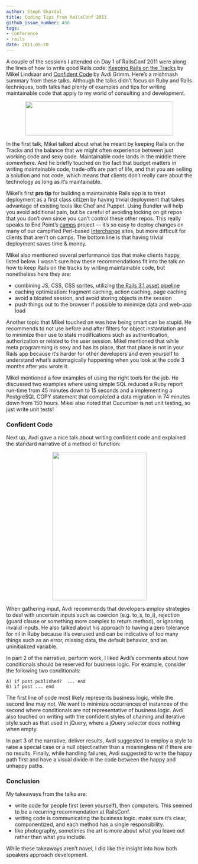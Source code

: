 ```yaml
---
author: Steph Skardal
title: Coding Tips from RailsConf 2011
github_issue_number: 456
tags:
- conference
- rails
date: 2011-05-20
---
```


A couple of the sessions I attended on Day 1 of RailsConf 2011 were along the lines of how to write good Rails code: [Keeping Rails on the Tracks](https://conferences.oreilly.com/rails2011/public/schedule/detail/17703) by Mikel Lindsaar and [Confident Code](https://conferences.oreilly.com/rails2011/public/schedule/detail/18418) by Avdi Grimm. Here’s a mishmash summary from these talks. Although the talks didn’t focus on Ruby and Rails techniques, both talks had plenty of examples and tips for writing maintainable code that apply to my world of consulting and development.

<a href="/blog/2011/05/coding-tips-from-railsconf-2011/image-0-big.jpeg" onblur="try {parent.deselectBloggerImageGracefully();} catch(e) {}"><img alt="" border="0" id="BLOGGER_PHOTO_ID_5608600298183857506" src="/blog/2011/05/coding-tips-from-railsconf-2011/image-0.jpeg" style="display:block; margin:0px auto 10px; text-align:center;cursor:pointer; cursor:hand;width: 400px; height: 92px;"/></a>

In the first talk, Mikel talked about what he meant by keeping Rails on the Tracks and the balance that we might often experience between just working code and sexy code. Maintainable code lands in the middle there somewhere. And he briefly touched on the fact that budget matters in writing maintainable code, trade-offs are part of life, and that you are selling a solution and not code, which means that clients don’t really care about the technology as long as it’s maintainable.

Mikel’s first **pro tip** for building a maintainable Rails app is to treat deployment as a first class citizen by having trivial deployment that takes advantage of existing tools like Chef and Puppet. Using Bundler will help you avoid additional pain, but be careful of avoiding locking on git repos that you don’t own since you can’t control these other repos. This really speaks to End Point’s [camps](http://www.devcamps.org/) project — it’s so easy to deploy changes on many of our campified Perl-based [Interchange](http://www.icdevgroup.org/i/dev) sites, but more difficult for clients that aren’t on camps. The bottom line is that having trivial deployment saves time & money.

Mikel also mentioned several performance tips that make clients happy, listed below. I wasn’t sure how these recommendations fit into the talk on how to keep Rails on the tracks by writing maintainable code, but nonetheless here they are:

- combining JS, CSS, CSS sprites, utilizing [the Rails 3.1 asset pipeline](/blog/2011/05/rails-3-at-railsconf-2011)
- caching optimization: fragment caching, action caching, page caching
- avoid a bloated session, and avoid storing objects in the session
- push things out to the browser if possible to minimize data and web-app load

Another topic that Mikel touched on was how being smart can be stupid. He recommends to not use before and after filters for object instantiation and to minimize their use to state modifications such as authentication, authorization or related to the user session. Mikel mentioned that while meta programming is sexy and has its place, that that place is not in your Rails app because it’s harder for other developers and even yourself to understand what’s automagically happening when you look at the code 3 months after you wrote it.

Mikel mentioned a few examples of using the right tools for the job. He discussed two examples where using simple SQL reduced a Ruby report run-time from 45 minutes down to 15 seconds and a implementing a PostgreSQL COPY statement that completed a data migration in 74 minutes down from 150 hours. Mikel also noted that Cucumber is not unit testing, so just write unit tests!

### Confident Code

Next up, Avdi gave a nice talk about writing confident code and explained the standard narrative of a method or function:

<a href="/blog/2011/05/coding-tips-from-railsconf-2011/image-1-big.jpeg" onblur="try {parent.deselectBloggerImageGracefully();} catch(e) {}"><img alt="" border="0" id="BLOGGER_PHOTO_ID_5608892855043260754" src="/blog/2011/05/coding-tips-from-railsconf-2011/image-1.jpeg" style="display:block; margin:0px auto 10px; text-align:center;cursor:pointer; cursor:hand;width: 255px; height: 400px;"/></a>

When gathering input, Avdi recommends that developers employ strategies to deal with uncertain inputs such as coercion (e.g. to_s, to_i), rejection (guard clause or something more complex to return method), or ignoring invalid inputs. He also talked about his approach to having a zero tolerance for nil in Ruby because it’s overused and can be indicative of too many things such as an error, missing data, the default behavior, and an uninitialized variable.

In part 2 of the narrative, perform work, I liked Avdi’s comments about how conditionals should be reserved for business logic. For example, consider the following two conditionals:

```plain
A) if post.published?  ... end
B) if post ... end
```

The first line of code most likely represents business logic, while the second line may not. We want to minimize occurrences of instances of the second where conditionals are not representative of business logic. Avdi also touched on writing with the confident styles of chaining and iterative style such as that used in jQuery, where a jQuery selector does nothing when empty.

In part 3 of the narrative, deliver results, Avdi suggested to employ a style to raise a special case or a null object rather than a meaningless nil if there are no results. Finally, while handling failures, Avdi suggested to write the happy path first and have a visual divide in the code between the happy and unhappy paths.

### Conclusion

My takeaways from the talks are:

- write code for people first (even yourself), then computers. This seemed to be a recurring recommendation at RailsConf.
- writing code is communicating the business logic. make sure it’s clear, componentized, and each method has a single responsibility.
- like photography, sometimes the art is more about what you leave out rather than what you include.

While these takeaways aren’t novel, I did like the insight into how both speakers approach development.
